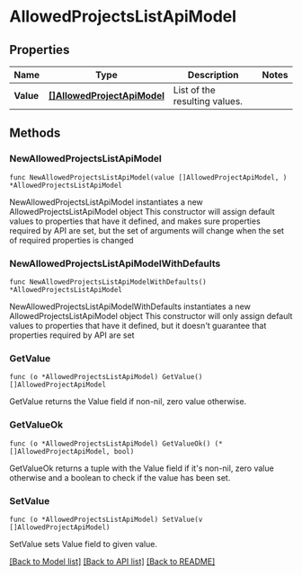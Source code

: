 # AllowedProjectsListApiModel

## Properties

Name | Type | Description | Notes
------------ | ------------- | ------------- | -------------
**Value** | [**[]AllowedProjectApiModel**](AllowedProjectApiModel.md) | List of the resulting values. | 

## Methods

### NewAllowedProjectsListApiModel

`func NewAllowedProjectsListApiModel(value []AllowedProjectApiModel, ) *AllowedProjectsListApiModel`

NewAllowedProjectsListApiModel instantiates a new AllowedProjectsListApiModel object
This constructor will assign default values to properties that have it defined,
and makes sure properties required by API are set, but the set of arguments
will change when the set of required properties is changed

### NewAllowedProjectsListApiModelWithDefaults

`func NewAllowedProjectsListApiModelWithDefaults() *AllowedProjectsListApiModel`

NewAllowedProjectsListApiModelWithDefaults instantiates a new AllowedProjectsListApiModel object
This constructor will only assign default values to properties that have it defined,
but it doesn't guarantee that properties required by API are set

### GetValue

`func (o *AllowedProjectsListApiModel) GetValue() []AllowedProjectApiModel`

GetValue returns the Value field if non-nil, zero value otherwise.

### GetValueOk

`func (o *AllowedProjectsListApiModel) GetValueOk() (*[]AllowedProjectApiModel, bool)`

GetValueOk returns a tuple with the Value field if it's non-nil, zero value otherwise
and a boolean to check if the value has been set.

### SetValue

`func (o *AllowedProjectsListApiModel) SetValue(v []AllowedProjectApiModel)`

SetValue sets Value field to given value.



[[Back to Model list]](../README.md#documentation-for-models) [[Back to API list]](../README.md#documentation-for-api-endpoints) [[Back to README]](../README.md)


